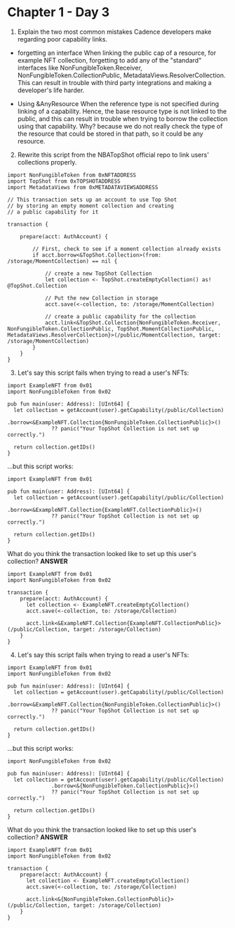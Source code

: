 # Chapter 1 - Day 3

1. Explain the two most common mistakes Cadence developers make regarding poor capability links.

- forgetting an interface
When linking the public cap of a resource, for example NFT collection, forgetting to add any of 
the "standard" interfaces like NonFungibleToken.Receiver, NonFungibleToken.CollectionPublic, MetadataViews.ResolverCollection.
This can result in trouble with third party integrations and making a developer's life harder.

- Using &AnyResource
When the reference type is not specified during linking of a capability.
Hence, the base resource type is not linked to the public, and this can result in trouble when trying to borrow the collection
using that capability.
Why? because we do not really check the type of the resource that could be stored in that path, so it could be any resource.

2. Rewrite this script from the NBATopShot official repo to link users' collections properly.

```cadence
import NonFungibleToken from 0xNFTADDRESS
import TopShot from 0xTOPSHOTADDRESS
import MetadataViews from 0xMETADATAVIEWSADDRESS

// This transaction sets up an account to use Top Shot
// by storing an empty moment collection and creating
// a public capability for it

transaction {

    prepare(acct: AuthAccount) {

        // First, check to see if a moment collection already exists
        if acct.borrow<&TopShot.Collection>(from: /storage/MomentCollection) == nil {

            // create a new TopShot Collection
            let collection <- TopShot.createEmptyCollection() as! @TopShot.Collection

            // Put the new Collection in storage
            acct.save(<-collection, to: /storage/MomentCollection)

            // create a public capability for the collection
            acct.link<&TopShot.Collection{NonFungibleToken.Receiver, NonFungibleToken.CollectionPublic, TopShot.MomentCollectionPublic, MetadataViews.ResolverCollection}>(/public/MomentCollection, target: /storage/MomentCollection)
        }
    }
}
```

3. Let's say this script fails when trying to read a user's NFTs:
```cadence
import ExampleNFT from 0x01
import NonFungibleToken from 0x02

pub fun main(user: Address): [UInt64] {
  let collection = getAccount(user).getCapability(/public/Collection)
              .borrow<&ExampleNFT.Collection{NonFungibleToken.CollectionPublic}>()
              ?? panic("Your TopShot Collection is not set up correctly.")

  return collection.getIDs()
}
```
...but this script works:
```cadence
import ExampleNFT from 0x01

pub fun main(user: Address): [UInt64] {
  let collection = getAccount(user).getCapability(/public/Collection)
              .borrow<&ExampleNFT.Collection{ExampleNFT.CollectionPublic}>()
              ?? panic("Your TopShot Collection is not set up correctly.")

  return collection.getIDs()
}
```
What do you think the transaction looked like to set up this user's collection?
**ANSWER**
```cadence
import ExampleNFT from 0x01
import NonFungibleToken from 0x02

transaction {
    prepare(acct: AuthAccount) {
      let collection <- ExampleNFT.createEmptyCollection()
      acct.save(<-collection, to: /storage/Collection)
  
      acct.link<&ExampleNFT.Collection{ExampleNFT.CollectionPublic}>(/public/Collection, target: /storage/Collection)
    }
}
```

4. Let's say this script fails when trying to read a user's NFTs:
```cadence
import ExampleNFT from 0x01
import NonFungibleToken from 0x02

pub fun main(user: Address): [UInt64] {
  let collection = getAccount(user).getCapability(/public/Collection)
              .borrow<&ExampleNFT.Collection{NonFungibleToken.CollectionPublic}>()
              ?? panic("Your TopShot Collection is not set up correctly.")

  return collection.getIDs()
}
```
...but this script works:
```cadence
import NonFungibleToken from 0x02

pub fun main(user: Address): [UInt64] {
  let collection = getAccount(user).getCapability(/public/Collection)
              .borrow<&{NonFungibleToken.CollectionPublic}>()
              ?? panic("Your TopShot Collection is not set up correctly.")

  return collection.getIDs()
}
```
What do you think the transaction looked like to set up this user's collection?
**ANSWER**
```cadence
import ExampleNFT from 0x01
import NonFungibleToken from 0x02

transaction {
    prepare(acct: AuthAccount) {
      let collection <- ExampleNFT.createEmptyCollection()
      acct.save(<-collection, to: /storage/Collection)
  
      acct.link<&{NonFungibleToken.CollectionPublic}>(/public/Collection, target: /storage/Collection)
    }
}
```

